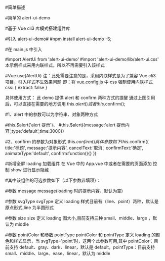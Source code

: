 #简单描述

#简单的 alert-ui-demo

#基于 Vue cli3 库模式搭建组件库

#引入 alert-ui-demo#
#npm install alert-ui-demo -S;

#在 main.js 中引入

#import AlertUi from 'alert-ui-demo'
#import 'alert-ui-demo/lib/alert-ui.css' 本示例样式采用内联样式，所以不再需要引入该样式

#Vue.use(AlertUi)
注：此处需要注意的是，采用内联样式是为了兼容 Vue cli3 项目，引入样式不生效果问题
即：将 vue.config.js 中 css 强制使用内联样式
css: {
extract: false
}

具体使用方式：
此 demo 提供 alert 和 confirm 两种方式的提醒
通过上图引用后，可以直接在需要的地方调用 this.$alert()或者this.$confirm();

#1、alert 中的参数可以为字符串、对象两种方式

#this.$alert('alert 提示')、
#this.$alert({message:'alert 提示内容',type:'default',time:3000})

<!-- 其中 type、time 非必填项 type 提供：default、warning、success 三种类型 -->

#2、confirm 的参数为对象形式
this.$confirm({})具体参数如下
this.$confirm({
title:'标题',
message:'提示内容',
cancelText:'取消',
confirmText:'确定',
animateType:'default',
confirm:function(){}
})

<!-- title、animateType 为非必选项， animateType(弹窗显示动画，目前仅支持 default、scale);
confirm 为确认后回调函数，此处为自己定义的回调处理函数 -->

#新增全屏 loading 加载组件
在 Vue 中的 App.vue 中或者在需要的页面添加
<loadings v-if="show"></loadings>
控制 show 进行显示隐藏

#其中该组件的可选参数如下（以下参数非填项）：

#参数 message
message(loading 时的提示内容，默认为空)

#参数 svgType
svgType 定义 loading 样式目前有（line、point）两种，默认是原点形式,line 为半圆形式

#参数 size
size 定义 loading 图大小,目前支持三种 small、middle、large ，默认为 middle

#参数 pointColor 和参数 pointType
pointColor 和 pointType 定义 loading 的颜色和样式显示，当 svgType='point'时，这两个此参数可用,其中 pointColor：目前支持 default、gray、dark、linear，默认是 default，pointType：目前支持 small、middle、large、ease、linear，默认为 middle
